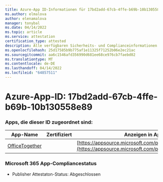 ```yaml
---
title: Azure-App ID-Informationen für 17bd2add-67cb-4ffe-b69b-10b130558e89
ms.author: elmalova
author: elenamalova
manager: tonybal
ms.date: 04/14/2022
ms.topic: article
ms.service: attestation
certification_type: attested
description: Alle verfügbaren Sicherheits- und Complianceinformationen für 17bd2add-67cb-4ffe-b69b-10b130558e89.
ms.openlocfilehash: 25d17585b9b775af1e11325f71252b06e2ec21ac
ms.sourcegitcommit: aa6c1546afd356990d681ee68ce976cb7faebd02
ms.translationtype: MT
ms.contentlocale: de-DE
ms.lasthandoff: 04/14/2022
ms.locfileid: "64857511"
---
```

# <a name="azure-app-id-17bd2add-67cb-4ffe-b69b-10b130558e89"></a>Azure-App-ID: 17bd2add-67cb-4ffe-b69b-10b130558e89


### <a name="apps-associated-with-this-id"></a>Apps, die dieser ID zugeordnet sind:
| **App-Name** | **Zertifiziert** | **Anzeigen in AppSource** |
|--------------|---------------|-----------------------|
| [OfficeTogether](../forward/WA200003767.md) |  | [https://appsource.microsoft.com/product/office/WA200003767](https://appsource.microsoft.com/product/office/WA200003767) |

### <a name="microsoft-365-app-compliance-status"></a>Microsoft 365 App-Compliancestatus
- Publisher Attestaton-Status: Abgeschlossen
